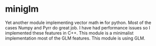 # miniglm

Yet another module implementing vector math ~~in~~ for python.
Most of the cases Numpy and Pyrr do great job. I have had performance issues so I implemented these features in C++.
This module is a minimalist implementation most of the GLM features.
This module is using GLM.